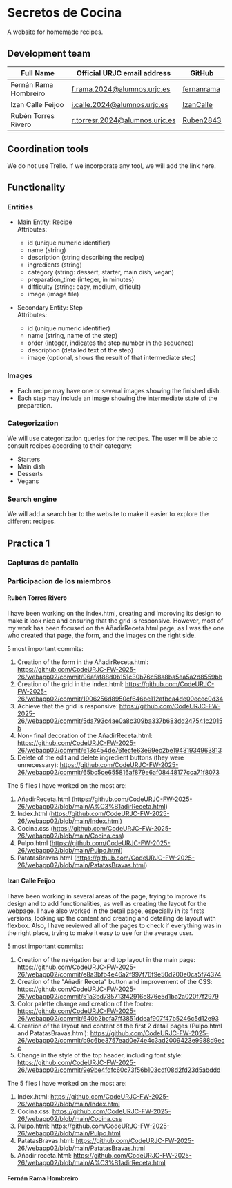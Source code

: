 # Secretos de Cocina

A website for homemade recipes.


## Development team

| Full Name         | Official URJC email address                | GitHub      |
|-------------------------|------------------------------------------|-------------|
| Fernán Rama Hombreiro   | f.rama.2024@alumnos.urjc.es              | [fernanrama](https://github.com/fernanrama) |
| Izan Calle Feijoo       | i.calle.2024@alumnos.urjc.es             | [IzanCalle](https://github.com/IzanCalle)   |
| Rubén Torres Rivero     | r.torresr.2024@alumnos.urjc.es           | [Ruben2843](https://github.com/Ruben2843)   |



## Coordination tools

We do not use Trello.
If we incorporate any tool, we will add the link here.


## Functionality

###  Entities

- Main Entity: Recipe  
  Attributes:  
  - id (unique numeric identifier)  
  - name (string)
  - description (string describing the recipe)
  - ingredients (string)
  - category (string: dessert, starter, main dish, vegan)  
  - preparation_time (integer, in minutes)  
  - difficulty (string: easy, medium, dificult)
  - image (image file)

- Secondary Entity: Step  
  Attributes:  
  - id (unique numeric identifier) 
  - name (string, name of the step) 
  - order (integer, indicates the step number in the sequence)
  - description (detailed text of the step)  
  - image (optional, shows the result of that intermediate step)



### Images

- Each recipe may have one or several images showing the finished dish.
- Each step may include an image showing the intermediate state of the preparation.

### Categorization
We will use categorization queries for the recipes.
The user will be able to consult recipes according to their category:

- Starters 
- Main dish  
- Desserts  
- Vegans

### Search engine  
We will add a search bar to the website to make it easier to explore the different recipes.

## Practica 1

### Capturas de pantalla

### Participacion de los miembros

#### Rubén Torres Rivero

I have been working on the index.html, creating and improving its design to make it look nice and ensuring that the grid is responsive.
However, most of my work has been focused on the AñadirReceta.html page, as I was the one who created that page, the form, and the images on the right side.

5 most important commits:

  1. Creation of the form in the AñadirReceta.html: https://github.com/CodeURJC-FW-2025-26/webapp02/commit/96afaf88d0b151c30b76c58a8ba5ea5a2d8559bb
  2. Creation of the grid in the index.html: https://github.com/CodeURJC-FW-2025-26/webapp02/commit/1906256d8950cf646be112afbca4de00ecec0d34
  3. Achieve that the grid is responsive: https://github.com/CodeURJC-FW-2025-26/webapp02/commit/5da793c4ae0a8c309ba337b683dd247541c2015b
  4. Non- final decoration of the AñadirReceta.html: https://github.com/CodeURJC-FW-2025-26/webapp02/commit/613c454de76fecfe63e99ec2be19431934963813
  5. Delete of the edit and delete ingredient buttons (they were unnecessary): https://github.com/CodeURJC-FW-2025-26/webapp02/commit/65bc5ce655816af879e6af08448177cca71f8073

The 5 files I have worked on the most are:
  1. AñadirReceta.html (https://github.com/CodeURJC-FW-2025-26/webapp02/blob/main/A%C3%B1adirReceta.html)
  2. Index.html (https://github.com/CodeURJC-FW-2025-26/webapp02/blob/main/Index.html)
  3. Cocina.css (https://github.com/CodeURJC-FW-2025-26/webapp02/blob/main/Cocina.css)
  4. Pulpo.html (https://github.com/CodeURJC-FW-2025-26/webapp02/blob/main/Pulpo.html)
  5. PatatasBravas.html (https://github.com/CodeURJC-FW-2025-26/webapp02/blob/main/PatatasBravas.html)

#### Izan Calle Feijoo

I have been working in several areas of the page, trying to improve its design and to add functionalities, as well as creating the layout for the webpage. I have also worked in the detail page, especially in its firsts versions, looking up the content and creating and detailing de layout with flexbox. Also, I have reviewed all of the pages to check if everything was in the right place, trying to make it easy to use for the average user.

5 most important commits:

  1. Creation of the navigation bar and top layout in the main page: https://github.com/CodeURJC-FW-2025-26/webapp02/commit/e8a3bfb4e46a2f997f76f9e50d200e0ca5f74374
  2. Creation of the "Añadir Receta" button and improvement of the CSS: https://github.com/CodeURJC-FW-2025-26/webapp02/commit/51a3bd785713f42916e876e5d1ba2a020f7f2979
  3. Color palette change and creation of the footer: https://github.com/CodeURJC-FW-2025-26/webapp02/commit/640b2bcfa7ff3851ddeaf907f47b5246c5d12e93
  4. Creation of the layout and content of the first 2 detail pages (Pulpo.html and PatatasBravas.html): https://github.com/CodeURJC-FW-2025-26/webapp02/commit/b9c6be3757ead0e74e4c3ad2009423e9988d9ecc
  5. Change in the style of the top header, including font style: https://github.com/CodeURJC-FW-2025-26/webapp02/commit/9e9be4fdfc60c73f56b103cdf08d2fd23d5abddd

The 5 files I have worked on the most are:

  1. Index.html: https://github.com/CodeURJC-FW-2025-26/webapp02/blob/main/Index.html
  2. Cocina.css: https://github.com/CodeURJC-FW-2025-26/webapp02/blob/main/Cocina.css
  3. Pulpo.html: https://github.com/CodeURJC-FW-2025-26/webapp02/blob/main/Pulpo.html
  4. PatatasBravas.html: https://github.com/CodeURJC-FW-2025-26/webapp02/blob/main/PatatasBravas.html
  5. Añadir receta.html: https://github.com/CodeURJC-FW-2025-26/webapp02/blob/main/A%C3%B1adirReceta.html

#### Fernán Rama Hombreiro

